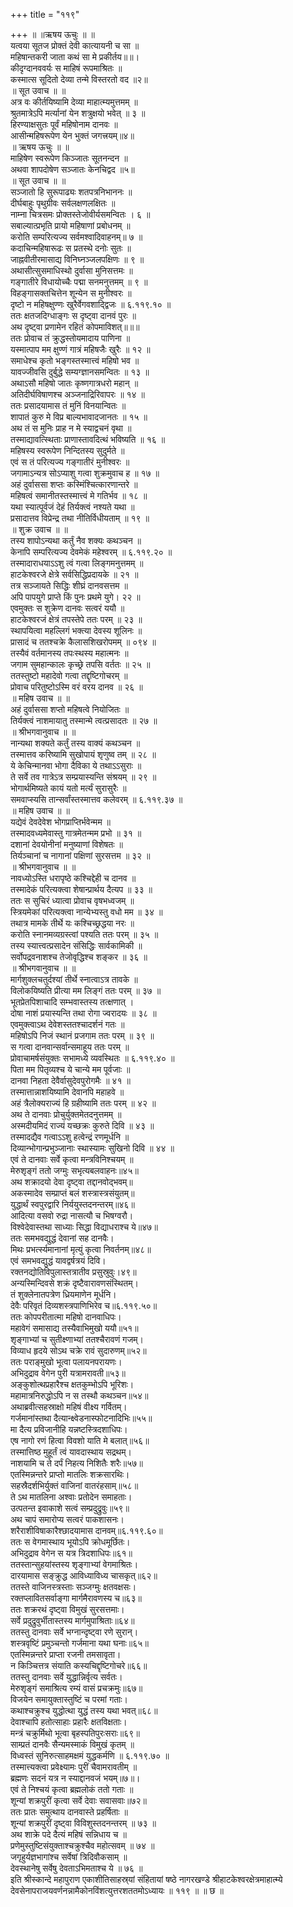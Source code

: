 +++
title = "११९"

+++
॥ ॥ऋषय ऊचुः ॥ ॥  
यत्वया सूतज प्रोक्तं देवी कात्यायनी च सा ॥  
महिषान्तकरी जाता कथं सा मे प्रकीर्तय॥॥।  
कीदृग्दानववर्यः स माहिषं रूपमाश्रितः ॥  
कस्मात्स सूदितो देव्या तन्मे विस्तरतो वद ॥२॥  
॥ सूत उवाच ॥ ॥  
अत्र वः कीर्तयिष्यामि देव्या माहात्म्यमुत्तमम् ॥  
श्रुतमात्रेऽपि मर्त्यानां येन शत्रुक्षयो भवेत् ॥ ३ ॥  
हिरण्याक्षसुतः पूर्वं महिषोनाम दानवः ॥  
आसीन्महिषरूपेण येन भुक्तं जगत्त्रयम्॥४॥  
॥ ऋषय ऊचुः ॥ ॥  
माहिषेण स्वरूपेण किञ्जातः सूतनन्दन ॥  
अथवा शापदोषेण सञ्जातः केनचिद्वद ॥५॥  
॥ सूत उवाच ॥ ॥  
सञ्जातो हि सुरूपाढ्यः शतपत्रनिभाननः ॥  
दीर्घबाहुः पृथुग्रीवः सर्वलक्षणलक्षितः ॥  
नाम्ना चित्रसमः प्रोक्तस्तेजोवीर्यसमन्वितः । ६ ॥  
सबाल्यात्प्रभृति प्रायो महिषाणां प्रबोधनम् ॥  
करोति सम्परित्यज्य सर्वमश्वादिवाहनम्॥ ७ ॥  
कदाचिन्महिषारूढः स प्रतस्थे दनोः सुतः ॥  
जाह्नवीतीरमासाद्य विनिघ्नञ्जलपक्षिणः ॥ ९ ॥  
अथासीत्सुसमाधिस्थो दुर्वासा मुनिसत्तमः ॥  
गङ्गातीरे विधायोच्चैः पद्मा सनमनुत्तमम् ॥ ९ ॥  
विहङ्गासक्तचित्तेन शून्येन स मुनीश्वरः ॥  
दृष्टो न महिषक्षुण्णः खुरैर्वेगवशाद्द्विजः ॥ ६.११९.१० ॥  
ततः क्षतजदिग्धाङ्गः स दृष्ट्वा दानवं पुरः ॥  
अथ दृष्ट्वा प्रणामेन रहितं कोपमाविशत्॥॥॥  
ततः प्रोवाच तं क्रुद्धस्तोयमादाय पाणिना ॥  
यस्मात्पाप मम क्षुण्णं गात्रं महिषजैः खुरैः ॥ १२ ॥  
समाधेश्च कृतो भङ्गस्तस्मात्त्वं महिषो भव ॥  
यावज्जीवसि दुर्बुद्धे सम्यग्ज्ञानसमन्वितः ॥ १३ ॥  
अथाऽसौ महिषो जातः कृष्णगात्रधरो महान् ॥  
अतिदीर्घविषाणश्च अञ्जनाद्रिरिवापरः ॥ १४ ॥  
ततः प्रसादयामास तं मुनिं विनयान्वितः ॥  
शापातं कुरु मे विप्र बाल्यभावादजानतः ॥ १५ ॥  
अथ तं स मुनिः प्राह न मे स्याद्वचनं वृथा ॥  
तस्माद्यावत्स्थिताः प्राणास्तावदित्थं भविष्यति ॥ १६ ॥  
महिषस्य स्वरूपेण निन्दितस्य सुदुर्मते ॥  
एवं स तं परित्यज्य गङ्गातीरं मुनीश्वरः ॥  
जगामाऽन्यत्र सोऽप्याशु गत्वा शुक्रमुवाच ह ॥ १७ ॥  
अहं दुर्वाससा शप्तः कस्मिंश्चित्कारणान्तरे ॥  
महिषत्वं समानीतस्तस्मात्त्वं मे गतिर्भव ॥ १८ ॥  
यथा स्यात्पूर्वजं देहं तिर्यक्त्वं नश्यते यथा ॥  
प्रसादात्तव विप्रेन्द्र तथा नीतिर्विधीयताम् ॥ १९ ॥  
॥ शुक्र उवाच ॥ ॥  
तस्य शापोऽन्यथा कर्तुं नैव शक्यः कथञ्चन ॥  
केनापि सम्परित्यज्य देवमेकं महेश्वरम् ॥ ६.११९.२० ॥  
तस्मादाराधयाऽऽशु त्वं गत्वा लिङ्गमनुत्तमम् ॥  
हाटकेश्वरजे क्षेत्रे सर्वसिद्धिप्रदायके ॥ २१ ॥  
तत्र सञ्जायते सिद्धिः शीघ्रं दानवसत्तम ॥  
अपि पापयुगे प्राप्ते किं पुनः प्रथमे युगे। २२ ॥  
एवमुक्तः स शुक्रेण दानवः सत्वरं ययौ ॥  
हाटकेश्वरजं क्षेत्रं तपस्तेपे ततः परम् ॥ २३ ॥  
स्थापयित्वा महल्लिगं भक्त्या देवस्य शूलिनः ॥  
प्रासादं च ततश्चक्रे कैलासशिखरोपमम् ॥ ०९४ ॥  
तस्यैवं वर्तमानस्य तपःस्थस्य महात्मनः ॥  
जगाम सुमहान्कालः कृच्छ्रे तपसि वर्ततः ॥ २५ ॥  
ततस्तुष्टो महादेवो गत्वा तद्दृष्टिगोचरम् ॥  
प्रोवाच परितुष्टोऽस्मि वरं वरय दानव ॥ २६ ॥  
॥ महिष उवाच ॥ ॥  
अहं दुर्वाससा शप्तो महिषत्वे नियोजितः ॥  
तिर्यक्त्वं नाशमायातु तस्मान्मे त्वत्प्रसादतः ॥ २७ ॥  
॥ श्रीभगवानुवाच ॥ ॥  
नान्यथा शक्यते कर्तुं तस्य वाक्यं कथञ्चन ॥  
तस्मात्तव करिष्यामि सुखोपायं शृणुष्व तम् ॥ २८ ॥  
ये केचिन्मानवा भोगा दैविका ये तथाऽऽसुराः ॥  
ते सर्वे तव गात्रेऽत्र सम्प्रयास्यन्ति संश्रयम् ॥ २९ ॥  
भोगार्थमिष्यते कायं यतो मर्त्यं सुरासुरैः ॥  
समवाप्स्यसि तान्सर्वांस्तस्मात्तव कलेवरम् ॥ ६.११९.३७ ॥  
॥ महिष उवाच ॥ ॥  
यद्येवं देवदेवेश भोगप्राप्तिर्भवेन्मम ॥  
तस्मादवध्यमेवास्तु गात्रमेतन्मम प्रभो ॥ ३१ ॥  
दशानां देवयोनीनां मनुष्याणां विशेषतः ॥  
तिर्यञ्चानां च नागानां पक्षिणां सुरसत्तम ॥ ३२ ॥  
॥ श्रीभगवानुवाच ॥ ॥  
नावध्योऽस्ति धरापृष्ठे कश्चिद्देही च दानव ॥  
तस्मादेकं परित्यक्त्वा शेषान्प्रार्थय दैत्यप ॥ ३३ ॥  
ततः स सुचिरं ध्यात्वा प्रोवाच वृषभध्वजम् ॥  
स्त्रियमेकां परित्यक्त्वा नान्येभ्यस्तु वधो मम ॥ ३४ ॥  
तथात्र मामके तीर्थे यः कश्चिच्छ्रद्धया नरः ॥  
करोति स्नानमव्यग्रस्त्वां पश्यति ततः परम् ॥ ३५ ॥  
तस्य स्यात्त्वत्प्रसादेन संसिद्धिः सार्वकामिकी ॥  
सर्वोपद्रवनाशश्च तेजोवृद्धिश्च शङ्कर ॥ ३६ ॥  
॥ श्रीभगवानुवाच ॥ ॥  
मार्गशुक्लचतुर्दश्यां तीर्थे स्नात्वाऽत्र तावके ॥  
विलोकयिष्यति प्रीत्या मम लिङ्गं ततः परम् ॥ ३७ ॥  
भूतप्रेतपिशाचादि सम्भवास्तस्य तत्क्षणात् ।  
दोषा नाशं प्रयास्यन्ति तथा रोगा ज्वरादयः ॥ ३८ ॥  
एवमुक्त्वाऽथ देवेशस्ततश्चादर्शनं गतः ॥  
महिषोऽपि निजं स्थानं प्रजगाम ततः परम् ॥ ३९ ॥  
स गत्वा दानवान्सर्वान्समाहूय ततः परम् ॥  
प्रोवाचामर्षसंयुक्तः सभामध्ये व्यवस्थितः ॥ ६.११९.४० ॥  
पिता मम पितृव्यश्च ये चान्ये मम पूर्वजाः ॥  
दानवा निहता देवैर्वासुदेवपुरोगमैः ॥ ४१ ॥  
तस्मात्तान्नाशयिष्यामि देवानपि महाहवे ॥  
अहं त्रैलोक्यराज्यं हि ग्रहीष्यामि ततः परम् ॥ ४२ ॥  
अथ ते दानवाः प्रोचुर्युक्तमेतदनुत्तमम् ॥  
अस्मदीयमिदं राज्यं यच्छक्रः कुरुते दिवि ॥ ४३ ॥  
तस्मादद्यैव गत्वाऽऽशु हत्वेन्द्रं रणमूर्धनि ॥  
दिव्यान्भोगान्प्रभुञ्जानाः स्थास्यामः सुखिनो दिवि ॥ ४४ ॥  
एवं ते दानवाः सर्वे कृत्वा मन्त्रविनिश्चयम् ॥  
मेरुशृङ्गं ततो जग्मुः सभृत्यबलवाहनः॥४५॥  
अथ शक्रादयो देवा दृष्ट्वा तद्दानवोद्भवम्॥  
अकस्मादेव सम्प्राप्तं बलं शस्त्रास्त्रसंयुतम्॥  
युद्धार्थं स्वपुरद्वारि निर्ययुस्तदनन्तरम्॥४६॥  
आदित्या वसवो रुद्रा नासत्यौ च भिषग्वरौ।  
विश्वेदेवास्तथा साध्याः सिद्धा विद्याधराश्च ये॥४७॥  
ततः समभवद्युद्धं देवानां सह दानवैः।  
मिथः प्रभर्त्स्यमानानां मृत्युं कृत्वा निवर्तनम्॥४८॥  
एवं समभवद्युद्धं यावद्वर्षत्रयं दिवि।  
रक्तनद्योतिविपुलास्तत्रातीव प्रसुस्रुवुः।४९॥  
अन्यस्मिन्दिवसे शक्रं दृष्टैवारावणसंस्थितम्।  
तं शुक्लेनातपत्रेण ध्रियमाणेन मूर्धनि।  
देवैः परिवृतं दिव्यशस्त्रपाणिभिरेव च॥६.११९.५०॥  
ततः कोपपरीतात्मा महिषो दानवाधिपः।  
महावेगं समासाद्य तस्यैवाभिमुखो ययौ॥५१॥  
शृङ्गाभ्यां च सुतीक्ष्णाभ्यां ततश्चैरावणं गजम्।  
विव्याध हृदये सोऽथ चक्रे रावं सुदारुणम्॥५२॥  
ततः पराङ्मुखो भूत्वा पलायनपरायणः।  
अभिदुद्राव वेगेन पुरी यत्रामरावती॥५३॥  
अङ्कुशोत्थप्रहारैश्च क्षतकुम्भोऽपि भूरिशः।  
महामात्रनिरुद्धोऽपि न स तस्थौ कथञ्चन॥५४॥  
अथाब्रवीत्सहस्राक्षो महिषं वीक्ष्य गर्वितम्।  
गर्जमानांस्तथा दैत्यान्क्ष्वेडनास्फोटनादिभिः॥५५॥  
मा दैत्य प्रविजानीहि यन्नष्टस्त्रिदशाधिपः।  
एष नागो रणं हित्वा विवशो याति मे बलात्॥५६॥  
तस्मात्तिष्ठ मुहूर्तं त्वं यावदास्थाय सद्रथम्।  
नाशयामि च ते दर्पं निहत्य निशितैः शरैः॥५७॥  
एतस्मिन्नन्तरे प्राप्तो मातलिः शक्रसारथिः।  
सहस्रैदर्शभिर्युक्तं वाजिनां वातरंहसाम्॥५८॥  
ते ऽथ मातलिना अश्वाः प्रतोदेन समाहताः।  
उत्पतन्त इवाकाशे सत्वं सम्प्रदुद्रुवुः॥५९॥  
अथ चापं समारोप्य सत्वरं पाकशासनः।  
शरैराशीविषाकारैश्छादयामास दानवम्॥६.११९.६०॥  
ततः स वेगमास्थाय भूयोऽपि क्रोधमूर्छितः।  
अभिदुद्राव वेगेन स यत्र त्रिदशाधिपः॥६१॥  
ततस्तान्सुहयांस्तस्य शृङ्गाभ्यां वेगमाश्रितः।  
दारयामास सङ्क्रुद्ध आविध्याविध्य चासकृत्॥६२॥  
ततस्ते वाजिनस्त्रस्ताः सञ्जग्मुः क्षतवक्षसः।  
रक्तप्लावितसर्वाङ्गा मार्गमैरावणस्य च॥६३॥  
ततः शक्ररथं दृष्ट्वा विमुखं सुरसत्तमाः।  
सर्वे प्रदुद्रुवुर्भीतास्तस्य मार्गमुपाश्रिताः॥६४॥  
ततस्तु दानवाः सर्वे भग्नान्दृष्ट्वा रणे सुरान्।  
शस्त्रवृष्टिं प्रमुञ्चन्तो गर्जमाना यथा घनाः॥६५॥  
एतस्मिन्नन्तरे प्राप्ता रजनी तमसावृता।  
न किञ्चित्तत्र संयाति कस्यचिद्दृष्टिगोचरे॥६६॥  
ततस्तु दानवाः सर्वे युद्धान्निर्वृत्य सर्वतः।  
मेरुशृङ्गं समाश्रित्य रम्यं वासं प्रचक्रमुः॥६७॥  
विजयेन समायुक्तास्तुष्टिं च परमां गताः।  
कथाश्चक्रुश्च युद्धोत्था युद्धं तस्य यथा भवत्॥६८॥  
देवाश्चापि हतोत्साहाः प्रहारैः क्षतविक्षताः।  
मन्त्रं चक्रुर्मिथो भूत्वा बृहस्पतिपुरःसराः॥६९॥  
साम्प्रतं दानवैः सैन्यमस्माकं विमुखं कृतम् ॥  
विध्वस्तं सुनिरुत्साहमक्षमं युद्धकर्मणि ॥ ६.११९.७० ॥  
तस्मात्त्यक्त्वा प्रवेक्ष्यामः पुरीं चैवामरावतीम् ॥  
ब्रह्मणः सदनं यत्र न स्याद्दानवजं भयम्॥७॥।  
एवं ते निश्चयं कृत्वा ब्रह्मलोकं ततो गताः ॥  
शून्यां शक्रपुरीं कृत्वा सर्वे देवाः सवासवाः॥७२॥  
ततः प्रातः समुत्थाय दानवास्ते प्रहर्षिताः ॥  
शून्यां शक्रपुरीं दृष्ट्वा विविशुस्तदनन्तरम् ॥ ७३ ॥  
अथ शाक्रे पदे दैत्यं महिषं सन्निधाय च ॥  
प्रणेमुस्तुष्टिसंयुक्ताश्चक्रुश्चैव महोत्सवम् ॥ ७४ ॥  
जगृहुर्यज्ञभागांश्च सर्वेषां त्रिदिवौकसाम् ॥  
देवस्थानेषु सर्वेषु देवताऽभिमताश्च ये ॥ ७६ ॥  
इति श्रीस्कान्दे महापुराण एकाशीतिसाहस्र्यां संहितायां षष्ठे नागरखण्डे श्रीहाटकेश्वरक्षेत्रमाहात्म्ये देवसेनापराजयवर्णनन्नामैकोनविंशत्युत्तरशततमोऽध्यायः ॥ ११९ ॥ ॥ छ ॥